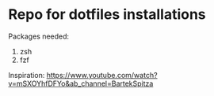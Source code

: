 # Repo for dotfiles installations

Packages needed:

1. zsh
2. fzf

Inspiration: <https://www.youtube.com/watch?v=mSXOYhfDFYo&ab_channel=BartekSpitza>
